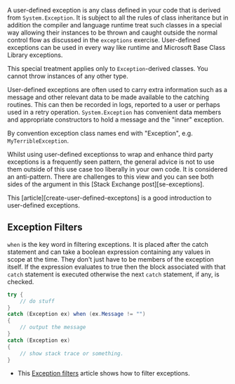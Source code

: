 A user-defined exception is any class defined in your code that is derived from `System.Exception`. It is subject to all the rules of class inheritance but in addition the compiler and language runtime treat such classes in a special way allowing their instances to be thrown and caught outside the normal control flow as discussed in the `exceptions` exercise. User-defined exceptions can be used in every way like runtime and Microsoft Base Class Library exceptions.

This special treatment applies only to `Exception`-derived classes. You cannot throw instances of any other type.

User-defined exceptions are often used to carry extra information such as a message and other relevant data to be made available to the catching routines. This can then be recorded in logs, reported to a user or perhaps used in a retry operation. `System.Exception` has convenient data members and appropriate constructors to hold a message and the "inner" exception.

By convention exception class names end with "Exception", e.g. `MyTerribleException`.

Whilst using user-defined exceptionss to wrap and enhance third party exceptions is a frequently seen pattern, the general advice is not to use them outside of this use case too liberally in your own code. It is considered an anti-pattern. There are challenges to this view and you can see both sides of the argument in this [Stack Exchange post][se-exceptions].

This [article][create-user-defined-exceptons] is a good introduction to user-defined exceptions.

## Exception Filters

`when` is the key word in filtering exceptions. It is placed after the catch
statement and can take a boolean expression containing any values in scope at the time. They don't just have to be members of the exception itself. If the expression evaluates to true then the block associated with that `catch` statement is executed otherwise the next `catch` statement, if any, is checked.

```csharp
try {
    // do stuff
}
catch (Exception ex) when (ex.Message != "")
{
    // output the message
}
catch (Exception ex)
{
    // show stack trace or something.
}
```

- This [Exception filters][exception-filters] article shows how to filter exceptions.

[create-user-defined-exceptions]: https://docs.microsoft.com/en-us/dotnet/standard/exceptions/how-to-create-user-defined-exceptions
[exception-filters]: https://docs.microsoft.com/en-us/dotnet/csharp/language-reference/keywords/when
[se-udfs]: https://softwareengineering.stackexchange.com/questions/189222/are-exceptions-as-control-flow-considered-a-serious-antipattern-if-so-why
